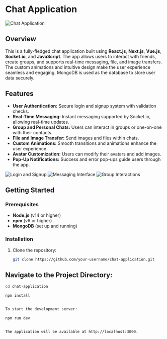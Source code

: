 # Chat Application

![Chat Application](path_to_your_image_1.png)

## Overview

This is a fully-fledged chat application built using **React.js**, **Next.js**, **Vue.js**, **Socket.io**, and **JavaScript**. The app allows users to interact with friends, create groups, and supports real-time messaging, file, and image transfers. The custom animations and intuitive design make the user experience seamless and engaging. MongoDB is used as the database to store user data securely.

## Features

- **User Authentication:** Secure login and signup system with validation checks.
- **Real-Time Messaging:** Instant messaging supported by Socket.io, allowing real-time updates.
- **Group and Personal Chats:** Users can interact in groups or one-on-one with their contacts.
- **File and Image Transfer:** Send images and files within chats.
- **Custom Animations:** Smooth transitions and animations enhance the user experience.
- **Avatar Customization:** Users can modify their avatars and add images.
- **Pop-Up Notifications:** Success and error pop-ups guide users through the app.

![Login and Signup](path_to_your_image_2.png)
![Messaging Interface](path_to_your_image_3.png)
![Group Interactions](path_to_your_image_4.png)

## Getting Started

### Prerequisites

- **Node.js** (v14 or higher)
- **npm** (v6 or higher)
- **MongoDB** (set up and running)

### Installation

1. Clone the repository:

   ```bash
   git clone https://github.com/your-username/chat-application.git
## Navigate to the Project Directory:

```bash
cd chat-application

npm install


To start the development server:

npm run dev


The application will be available at http://localhost:3000.

